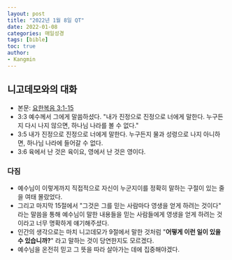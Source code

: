 ```yaml
---
layout: post
title: "2022년 1월 8일 QT"
date: 2022-01-08
categories: 매일성경
tags: [bible]
toc: true
author:
- Kangmin
---
```


## 니고데모와의 대화
- 본문: [요한복음 3:1-15](https://www.bskorea.or.kr/bible/korbibReadpage.php?version=SAENEW&book=jhn&chap=3&sec=1&cVersion=&fontSize=15px&fontWeight=normal)
- 3:3 예수께서 그에게 말씀하셨다. "내가 진정으로 진정으로 너에게 말한다. 누구든지 다시 나지 않으면, 하나님 나라를 볼 수 없다."
- 3:5 내가 진정으로 진정으로 너에게 말한다. 누구든지 물과 성령으로 나지 아니하면, 하나님 나라에 들어갈 수 없다.
- 3:6 육에서 난 것은 육이요, 영에서 난 것은 영이다.

### 다짐
- 예수님이 이렇게까지 직접적으로 자신이 누군지이를 정확히 말하는 구절이 있는 줄을 여태 몰랐었다.
- 그리고 마지막 15절에서 "그것은 그를 믿는 사람마다 영생을 얻게 하려는 것이다" 라는 말씀을 통해 예수님이 말한 내용들을 믿는 사람들에게
  영생을 얻게 하려는 것이라고 너무 명확하게 얘기해주셨다.
- 인간의 생각으로는 마치 니고데모가 9절에서 말한 것처럼 "**어떻게 이런 일이 있을 수 있습니까?**" 라고 말하는 것이 당연한지도 모르겠다.
- 예수님을 온전히 믿고 그 뜻을 따라 살아가는 데에 집중해야겠다.
